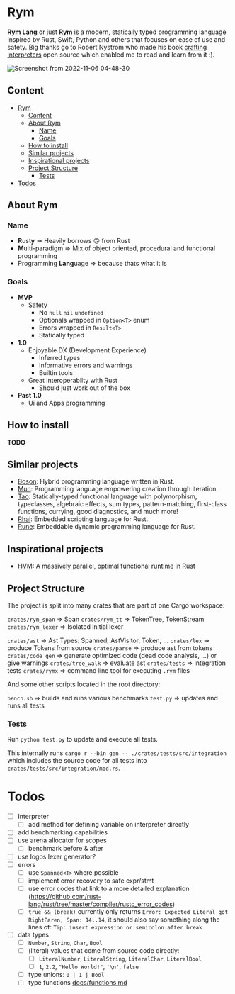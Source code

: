 # Rym

**Rym Lang** or just **Rym** is a modern, statically typed programming language inspired by Rust, Swift, Python and others that focuses on ease of use and safety.
Big thanks go to Robert Nystrom who made his book [crafting interpreters](http://craftinginterpreters.com) open source which enabled me to read and learn from it :).

![Screenshot from 2022-11-06 04-48-30](https://user-images.githubusercontent.com/64036709/200153194-31819cec-809c-4fa7-b7db-feda44a1fa9b.png)

## Content

- [Rym](#rym)
	- [Content](#content)
	- [About Rym](#about-rym)
		- [Name](#name)
		- [Goals](#goals)
	- [How to install](#how-to-install)
	- [Similar projects](#similar-projects)
	- [Inspirational projects](#inspirational-projects)
	- [Project Structure](#project-structure)
		- [Tests](#tests)
- [Todos](#todos)

## About Rym

### Name

- **R**ust**y** ⇒ Heavily borrows 🙃 from Rust
- **M**ulti-paradigm ⇒ Mix of object oriented, procedural and functional programming
- Programming **Lang**uage ⇒ because thats what it is

### Goals

- **MVP**
  - Safety
    - No `null` `nil` `undefined`
    - Optionals wrapped in `Option<T>` enum
    - Errors wrapped in `Result<T>`
    - Statically typed
- **1.0**
  - Enjoyable DX (Development Experience)
    - Inferred types
    - Informative errors and warnings
    - Builtin tools
  - Great interoperabilty with Rust
    - Should just work out of the box
- **Past 1.0**
  - Ui and Apps programming

## How to install

**TODO**

## Similar projects

- [Boson](https://github.com/Narasimha1997/boson-lang): Hybrid programming language written in Rust.
- [Mun](https://github.com/mun-lang/mun): Programming language empowering creation through iteration.
- [Tao](https://github.com/zesterer/tao): Statically-typed functional language with polymorphism, typeclasses, algebraic effects, sum types, pattern-matching, first-class functions, currying, good diagnostics, and much more!
- [Rhai](https://github.com/rhaiscript/rhai): Embedded scripting language for Rust.
- [Rune](https://github.com/rune-rs/rune): Embeddable dynamic programming language for Rust.

## Inspirational projects

- [HVM](https://github.com/Kindelia/HVM): A massively parallel, optimal functional runtime in Rust

## Project Structure

The project is split into many crates that are part of one Cargo workspace:

`crates/rym_span` ⇒ Span
`crates/rym_tt` ⇒ TokenTree, TokenStream
`crates/rym_lexer` ⇒ Isolated initial lexer

`crates/ast` ⇒ Ast Types: Spanned<T>, AstVisitor<T>, Token, ...
`crates/lex` ⇒ produce Tokens from source
`crates/parse` ⇒ produce ast from tokens
`crates/code_gen` ⇒ generate optimized code (dead code analysis, ...) or give warnings
`crates/tree_walk` ⇒ evaluate ast
`crates/tests` ⇒ integration tests
`crates/rymx` ⇒ command line tool for executing `.rym` files

And some other scripts located in the root directory:

`bench.sh` ⇒ builds and runs various benchmarks
`test.py` ⇒ updates and runs all tests

### Tests

Run `python test.py` to update and execute all tests.

This internally runs `cargo r --bin gen -- ./crates/tests/src/integration` which includes the source code for all tests into `crates/tests/src/integration/mod.rs`.

# Todos

- [ ] Interpreter
  - [ ] add method for defining variable on interpreter directly
- [ ] add benchmarking capabilities
- [ ] use arena allocator for scopes
  - [ ] benchmark before & after
- [ ] use logos lexer generator?
- [ ] errors
  - [ ] use `Spanned<T>` where possible
  - [ ] implement error recovery to safe expr/stmt
  - [ ] use error codes that link to a more detailed explanation (https://github.com/rust-lang/rust/tree/master/compiler/rustc_error_codes)
  - [ ] `true && (break)` currently only returns `Error: Expected Literal got RightParen, Span: 14..14`, it should also say something along the lines of: `Tip: insert expression or semicolon after break`
- [ ] data types
  - [ ] `Number`, `String`, `Char`, `Bool`
  - [ ] (literal) values that come from source code directly:
    - [ ] `LiteralNumber`, `LiteralString`, `LiteralChar`, `LiteralBool`
    - [ ] `1`, `2.2`, `"Hello World!"`, `'\n'`, `false`
  - [ ] type unions: `0 | 1 | Bool`
  - [ ] type functions [docs/functions.md](docs/functions.md#type_functions)
